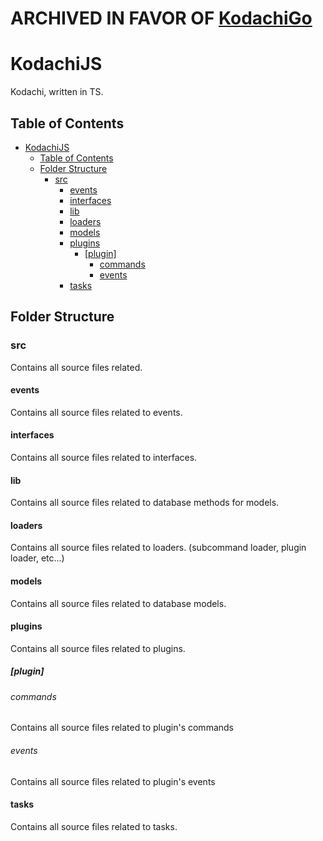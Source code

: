 # ARCHIVED IN FAVOR OF [KodachiGo](https://github.com/LedaThemis/kodachiGo)
# KodachiJS

Kodachi, written in TS.

## Table of Contents

- [KodachiJS](#kodachijs)
  - [Table of Contents](#table-of-contents)
  - [Folder Structure](#folder-structure)
    - [src](#src)
      - [events](#events)
      - [interfaces](#interfaces)
      - [lib](#lib)
      - [loaders](#loaders)
      - [models](#models)
      - [plugins](#plugins)
        - [[plugin]](#plugin)
          - [commands](#commands)
          - [events](#events-1)
      - [tasks](#tasks)

## Folder Structure

### src

Contains all source files related.

#### events

Contains all source files related to events.

#### interfaces

Contains all source files related to interfaces.

#### lib

Contains all source files related to database methods for models.

#### loaders

Contains all source files related to loaders. (subcommand loader, plugin loader, etc...)

#### models

Contains all source files related to database models.

#### plugins

Contains all source files related to plugins.

##### [plugin]

###### commands

Contains all source files related to plugin's commands

###### events

Contains all source files related to plugin's events

#### tasks

Contains all source files related to tasks.
